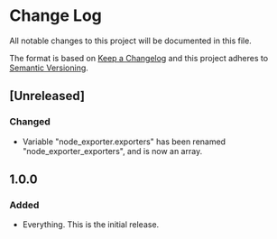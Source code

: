# Change Log
All notable changes to this project will be documented in this file.

The format is based on [Keep a Changelog](http://keepachangelog.com/) and this project adheres to 
[Semantic Versioning](http://semver.org/).

## [Unreleased]
### Changed

- Variable "node_exporter.exporters" has been renamed "node_exporter_exporters", and is now an array.

## 1.0.0
### Added

- Everything. This is the initial release.
